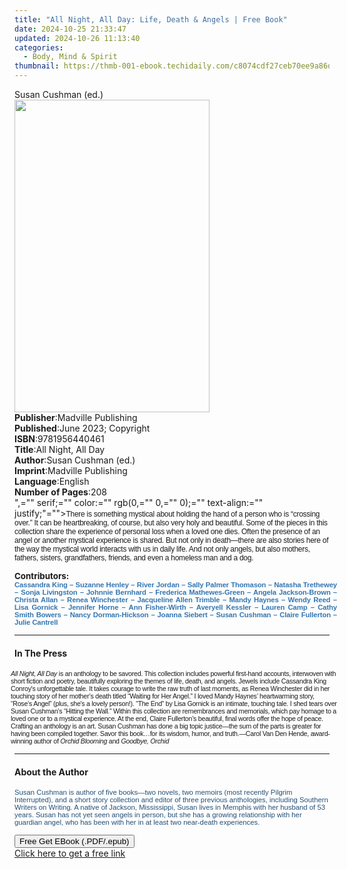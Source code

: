 ```yaml
---
title: "All Night, All Day: Life, Death & Angels | Free Book"
date: 2024-10-25 21:33:47
updated: 2024-10-26 11:13:40
categories:
  - Body, Mind & Spirit
thumbnail: https://thmb-001-ebook.techidaily.com/c8074cdf27ceb70ee9a86d8a4d98a79102da75dee6324e36218839cb8d8ed5bf.jpg
---
```

<main id="book-container">
  <div class="flex flex-col">
    <div class="book-brief flex-1 py-6 px-4 sm:p-6 md:py-10 md:px-8">
            <!-- brief-->
      <div class="book-brief-main">
        Susan Cushman (ed.)
      </div>
          </div>
    <div class="book-meta-info flex-1 grid gap-4 col-start-1 col-end-3 row-start-1 sm:mb-6 sm:grid-cols-4 lg:gap-6 lg:col-start-2 lg:row-end-6 lg:row-span-6 lg:mb-0">
      <div class="book-meta-info-left place-content-center mt-4 p-4 text-sm leading-6 col-start-2 col-span-2 dark:text-slate-400">
         <img class="w-full h-500 object-cover rounded-lg sm:h-255 sm:col-span-2 lg:col-span-full" src="https://img-001-ebook.techidaily.com/4a8b9eaee223bc49af4b9a043c4d0a511527f00546d64f7e1d2dbc21523265fc.jpg" alt="" width="312" height="500">
      </div>
      <div class="book-meta-info-right mt-2 col-start-1 row-start-2 col-span-3 self-center">
        <!-- meta data  -->
        <div class="flex flex-col px-4 md:px-8">
                  <div class="flex-1">
            <strong>Publisher</strong>:<span class="px-2">Madville Publishing</span>
          </div>
                  <div class="flex-1">
            <strong>Published</strong>:<span class="px-2">June 2023; Copyright</span>
          </div>
                  <div class="flex-1">
            <strong>ISBN</strong>:<span class="px-2">9781956440461</span>
          </div>
                  <div class="flex-1">
            <strong>Title</strong>:<span class="px-2">All Night, All Day</span>
          </div>
                  <div class="flex-1">
            <strong>Author</strong>:<span class="px-2">Susan Cushman (ed.)</span>
          </div>
                  <div class="flex-1">
            <strong>Imprint</strong>:<span class="px-2">Madville Publishing</span>
          </div>
                  <div class="flex-1">
            <strong>Language</strong>:<span class="px-2">English</span>
          </div>
                  <div class="flex-1">
            <strong>Number of Pages</strong>:<span class="px-2">208</span>
          </div>
                </div>
      </div>
    </div>
    <div class="book-description flex-1 py-6 px-4 sm:p-6 md:py-10 md:px-8">
            <div class="book-description-main">
        <div accordion-content="" id="description">",="" serif;="" color:="" rgb(0,="" 0,="" 0);="" text-align:="" justify;"=""&gt;<span style="font-size: 9pt; font-family: Calibri, sans-serif; letter-spacing: -0.2pt;">There is something mystical about holding the hand of a person who is “crossing over.” It can be heartbreaking, of course, but also very holy and beautiful. Some of the pieces in this collection share the experience of personal loss when a loved one dies. Often the presence of an angel or another mystical experience is shared. But not only in death—there are also stories here of the way the mystical world interacts with us in daily life. And not only angels, but also mothers, fathers, sisters, grandfathers, friends, and even a homeless man and a dog.</span><p></p><strong><span style="font-size: 10pt;">Contributors:</span></strong><p class="MsoQuote" style="margin: 0in -9pt 10pt 0in; line-height: normal; font-size: 10pt; font-family: Calibri, sans-serif; color: rgb(52, 118, 177); text-align: justify;"><b><span style="font-size: 8.5pt; letter-spacing: -0.1pt;">Cassandra King – Suzanne Henley – River Jordan – Sally Palmer Thomason – Natasha Trethewey – Sonja Livingston – Johnnie Bernhard – Frederica Mathewes-Green – Angela Jackson-Brown – Christa Allan – Renea Winchester – Jacqueline Allen Trimble – Mandy Haynes – Wendy Reed – Lisa Gornick – Jennifer Horne – Ann Fisher-Wirth – Averyell Kessler – Lauren Camp – Cathy Smith Bowers – Nancy Dorman-Hickson – Joanna Siebert – Susan Cushman – Claire Fullerton – Julie Cantrell</span></b></p></div>
      </div>
          </div>
    <div class="book-excerpts flex-1 py-6 px-4 sm:p-6 md:py-10 md:px-8">
            <!-- excerpts-->
      <div class="book-excerpts-main">
        <hr> <h4 class="placeholder placeholder-heading"><span>In The Press</span></h4> <p></p><p class="MsoNormal" style="margin: 0in -9pt 0.0001pt -4.5pt; font-size: 12pt; font-family: " times="" new="" roman",="" serif;="" color:="" rgb(0,="" 0,="" 0);="" text-align:="" justify;"=""><i><span style="font-size: 8pt; font-family: Calibri, sans-serif; letter-spacing: -0.2pt;">All Night, All Day</span></i><span style="font-size: 8pt; font-family: Calibri, sans-serif; letter-spacing: -0.2pt;"> is an anthology to be savored. This collection includes powerful first-hand accounts, interwoven with short fiction and poetry, beautifully exploring the themes of life, death, and angels. Jewels include Cassandra King Conroy's unforgettable tale. It takes courage to write the raw truth of last moments, as Renea Winchester did in her touching story of her mother’s death titled “Waiting for Her Angel.” I loved Mandy Haynes’ heartwarming story, “Rose’s Angel” (plus, she's a lovely person!). “The End” by Lisa Gornick is an intimate, touching tale. I shed tears over Susan Cushman’s “Hitting the Wall.” Within this collection are remembrances and memorials, which pay homage to a loved one or to a mystical experience. At the end, Claire Fullerton’s beautiful, final words offer the hope of peace. Crafting an anthology is an art. Susan Cushman has done a big topic justice—the sum of the parts is greater for having been compiled together. Savor this book…for its wisdom, humor, and truth.</span><span style="font-size: 8pt; font-family: Calibri, sans-serif; letter-spacing: -0.2pt;">—Carol Van Den Hende, award-winning author of <i>Orchid Blooming</i> and <i>Goodbye, Orchid</i></span></p><p></p>
      </div>
          </div>
    <div class="book-about-author flex-1 py-6 px-4 sm:p-6 md:py-10 md:px-8">
            <!-- about author-->
      <div class="book-main-author-main">
        <hr> <h4 class="placeholder placeholder-heading"><span>About the Author</span></h4> <p><span style="font-size: 8.5pt; font-family: Calibri, sans-serif; color: rgb(35, 79, 119);">Susan Cushman is author of five books—two novels, two memoirs (most recently Pilgrim Interrupted), and a short story collection and editor of three previous anthologies, including Southern Writers on Writing. A native of Jackson, Mississippi, Susan lives in Memphis with her husband of 53 years. Susan has not yet seen angels in person, but she has a growing relationship with her guardian angel, who has been with her in at least two near-death experiences.</span><span style="color: rgb(0, 0, 0); font-size: medium;"></span></p>
      </div>
          </div>
          <div class="book-free-get flex-1 py-6 px-4 sm:p-6 md:py-10 md:px-8">
        <button id="btn-free-get" class="bg-blue-500 hover:bg-blue-700 text-white font-bold py-2 px-4 rounded">Free Get EBook (.PDF/.epub)</button>
        <div id="countdown-display" class="px-2 text-lg mt-2"></div>
        <a id="free-link" class="hidden bg-blue-500 hover:bg-blue-700 text-white font-bold py-2 px-4 rounded" href="https://www.ebooks.com/en-us/book/210818890/all-night-all-day-life-death-angels/susan-cushman/" target="_blank">Click here to get a free link</a>
      </div>
      <script>
          let countdownTime = 0;
          let countdownInterval = null;
          document.getElementById('btn-free-get').addEventListener('click', startCountdown);
          function startCountdown() {
              countdownTime = new Date().getTime() + 60000 * 3;
              countdownInterval = setInterval(updateCountdown, 1000);
              document.getElementById('btn-free-get').disabled = true;
              document.getElementById('btn-free-get').classList.add('bg-gray-500', 'cursor-not-allowed');
          }
          function updateCountdown() {
              let currentTime = new Date().getTime();
              let timeLeft = countdownTime - currentTime;
              let secondsLeft = Math.floor(timeLeft / 1000);
              document.getElementById('countdown-display').innerHTML = `Remaining time: ${secondsLeft} seconds.`;
              if (secondsLeft <= 0) {
                  clearInterval(countdownInterval);
                  document.getElementById('btn-free-get').classList.add('hidden');
                  document.getElementById('free-link').classList.remove('hidden');
                  document.getElementById('countdown-display').innerHTML = '';
              }
          }
      </script>
    
  </div>
</main>
